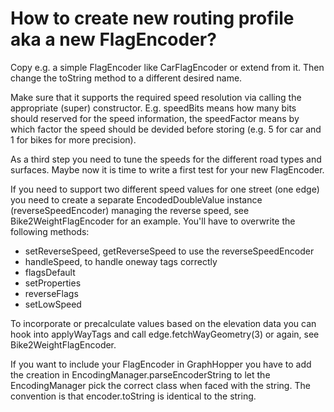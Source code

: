 # How to create new routing profile aka a new FlagEncoder?

Copy e.g. a simple FlagEncoder like CarFlagEncoder or extend from it. Then change the toString method to a 
different desired name.

Make sure that it supports the required speed resolution via calling the appropriate (super) constructor. 
E.g. speedBits means how many bits should reserved for the speed information, 
the speedFactor means by which factor the speed should be devided before storing 
(e.g. 5 for car and 1 for bikes for more precision).

As a third step you need to tune the speeds for the different road types and surfaces. Maybe
now it is time to write a first test for your new FlagEncoder.

If you need to support two different speed values for one street (one edge) you need to create
a separate EncodedDoubleValue instance (reverseSpeedEncoder) managing the reverse speed, 
see Bike2WeightFlagEncoder for an example. You'll have to overwrite the following methods:

 * setReverseSpeed, getReverseSpeed to use the reverseSpeedEncoder
 * handleSpeed, to handle oneway tags correctly
 * flagsDefault 
 * setProperties
 * reverseFlags
 * setLowSpeed

To incorporate or precalculate values based on the elevation data you can hook into applyWayTags
and call edge.fetchWayGeometry(3) or again, see Bike2WeightFlagEncoder.

If you want to include your FlagEncoder in GraphHopper you have to add the creation in
EncodingManager.parseEncoderString to let the EncodingManager pick the correct class when faced
with the string. The convention is that encoder.toString is identical to the string.
